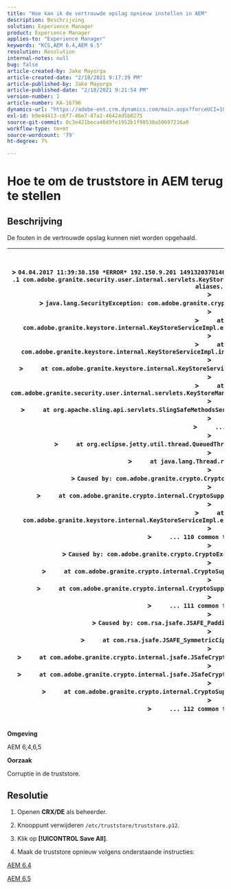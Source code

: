 ```yaml
---
title: "Hoe kan ik de vertrouwde opslag opnieuw instellen in AEM"
description: Beschrijving
solution: Experience Manager
product: Experience Manager
applies-to: "Experience Manager"
keywords: "KCS,AEM 6.4,AEM 6.5"
resolution: Resolution
internal-notes: null
bug: false
article-created-by: Jake Mayorga
article-created-date: "2/18/2021 9:17:39 PM"
article-published-by: Jake Mayorga
article-published-date: "2/18/2021 9:21:54 PM"
version-number: 1
article-number: KA-16796
dynamics-url: "https://adobe-ent.crm.dynamics.com/main.aspx?forceUCI=1&pagetype=entityrecord&etn=knowledgearticle&id=24080cb9-2e72-eb11-a812-00224809aac7"
exl-id: b9e4d413-c6f7-46e7-87a2-46424d5b0275
source-git-commit: 0c3e421beca46d9fe1952b1f98538a50697216a0
workflow-type: tm+mt
source-wordcount: '79'
ht-degree: 7%

---
```


# Hoe te om de truststore in AEM terug te stellen

## Beschrijving


De fouten in de vertrouwde opslag kunnen niet worden opgehaald.


| <br><br>> `04.04.2017 11:39:30.150 *ERROR* 192.150.9.201 1491320370146 GET ` `/libs/granite/security/truststore` `.json HTTP` `/1` `.1 com.adobe.granite.security.user.internal.servlets.KeyStoreManagingServlet Unable to retrieve the truststore's aliases.`<br>> <br>> `java.lang.SecurityException: com.adobe.granite.crypto.CryptoException: Cannot convert byte data`<br>> <br>> `    ` `at com.adobe.granite.keystore.internal.KeyStoreServiceImpl.extractStorePassword(KeyStoreServiceImpl.java:609)`<br>> <br>> `    ` `at com.adobe.granite.keystore.internal.KeyStoreServiceImpl.internalGetTrustStore(KeyStoreServiceImpl.java:462)`<br>> <br>> `    ` `at com.adobe.granite.keystore.internal.KeyStoreServiceImpl.getTrustStore(KeyStoreServiceImpl.java:154)`<br>> <br>> `    ` `at com.adobe.granite.security.user.internal.servlets.KeyStoreManagingServlet.doGet(KeyStoreManagingServlet.java:154)`<br>> <br>> `    ` `at org.apache.sling.api.servlets.SlingSafeMethodsServlet.mayService(SlingSafeMethodsServlet.java:269)`<br>> <br>> `    ` `...`<br>> <br>> `    ` `at org.eclipse.jetty.util.thread.QueuedThreadPool$3.run(QueuedThreadPool.java:555)`<br>> <br>> `    ` `at java.lang.Thread.run(Thread.java:745)`<br>> <br>> `Caused by: com.adobe.granite.crypto.CryptoException: Cannot convert byte data`<br>> <br>> `    ` `at com.adobe.granite.crypto.internal.CryptoSupportImpl.unprotect(CryptoSupportImpl.java:160)`<br>> <br>> `    ` `at com.adobe.granite.keystore.internal.KeyStoreServiceImpl.extractStorePassword(KeyStoreServiceImpl.java:601)`<br>> <br>> `    ` `... 110 common frames omitted`<br>> <br>> `Caused by: com.adobe.granite.crypto.CryptoException: Failed decrypting cipher text`<br>> <br>> `    ` `at com.adobe.granite.crypto.internal.CryptoSupportImpl.decrypt(CryptoSupportImpl.java:96)`<br>> <br>> `    ` `at com.adobe.granite.crypto.internal.CryptoSupportImpl.unprotect(CryptoSupportImpl.java:157)`<br>> <br>> `    ` `... 111 common frames omitted`<br>> <br>> `Caused by: com.rsa.jsafe.JSAFE_PaddingException: Invalid padding.`<br>> <br>> `    ` `at com.rsa.jsafe.JSAFE_SymmetricCipher.decryptFinal(Unknown Source)`<br>> <br>> `    ` `at com.adobe.granite.crypto.internal.jsafe.JSafeCryptoSupport.getPlainText(JSafeCryptoSupport.java:325)`<br>> <br>> `    ` `at com.adobe.granite.crypto.internal.jsafe.JSafeCryptoSupport.getPlainText(JSafeCryptoSupport.java:307)`<br>> <br>> `    ` `at com.adobe.granite.crypto.internal.CryptoSupportImpl.decrypt(CryptoSupportImpl.java:94)`<br>> <br>> `    ` `... 112 common frames omitted`<br><br> |
| --- |


<b>Omgeving</b>

AEM 6,4,6,5

<b>Oorzaak</b>

Corruptie in de truststore.


## Resolutie


1. Openen <b>CRX/DE</b> als beheerder.

2. Knooppunt verwijderen `/etc/truststore/truststore.p12`.

3. Klik op <b>[!UICONTROL Save All]</b>.

4. Maak de truststore opnieuw volgens onderstaande instructies:

[AEM 6.4](https://docs.adobe.com/content/help/en/experience-manager-64/administering/security/saml-2-0-authenticationhandler.html#add-the-idp-certificate-to-the-aem-truststore)

[AEM 6.5](https://docs.adobe.com/content/help/en/experience-manager-65/administering/security/saml-2-0-authenticationhandler.html#add-the-idp-certificate-to-the-aem-truststore)
